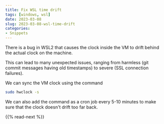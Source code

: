```yaml
---
title: Fix WSL time drift
tags: [windows, wsl]
date: 2023-03-08
slug: 2023-03-08-wsl-time-drift
categories:
- Snippets
---
```


There is a bug in WSL2 that causes the clock inside the VM to drift behind the actual clock on the machine. 

This can lead to many unexpected issues, ranging from harmless (git commit messages having old timestamps) to
severe (SSL connection failures). 

We can sync the VM clock using the command
```sh
sudo hwclock -s
```

We can also add the command as a cron job every 5-10 minutes to make sure that the clock doesn't drift too far back.

{{% read-next %}}
